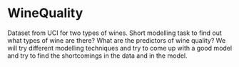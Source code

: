 # WineQuality

Dataset from UCI for two types of wines.
Short modelling task to find out what types of wine are there? What are the predictors of wine quality?
We will try different modelling techniques and try to come up with a good model and try to find the
shortcomings in the data and in the model.

